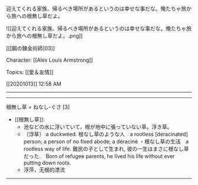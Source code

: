 迎えてくれる家族、帰るべき場所があるというのは幸せな事だな。俺たちゃ旅から旅への根無し草だよ。

![[迎えてくれる家族、帰るべき場所があるというのは幸せな事だな。俺たちゃ旅から旅への根無し草だよ。.png]]

[[[鋼の鍊金術師]03]][](marginnote3app://note/8EF5F0EA-67F9-4FDF-A722-F7CAC83558EE)

Character: [[Alex Louis Armstrong]]

Topics: [[愛＆友情]]

[[20201013]] 12:58 AM

***
***

根無し草 = ねなし-ぐさ [3] 
- [[根無し草]]: 
	- 池などの水に浮いていて，根が地中に張っていない草。浮き草。
	- 〔浮草〕 a duckweed.
根なし草のような人　a rootless [deracinated] person; a person of no fixed abode; a déraciné
・根なし草の生活　a rootless way of life.
難民の子として生まれ, 彼の一生はまさに根なし草だった.　Born of refugee parents, he lived his life without ever putting down roots.
	- 浮萍，无根的漂流

***